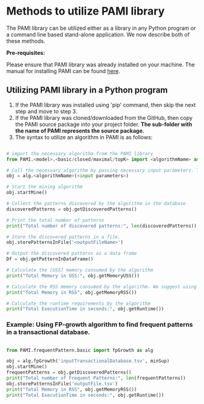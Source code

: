 # Methods to utilize PAMI library

The PAMI library can be utilized either as a library in any Python program or a command line based stand-alone application. We now describe both of these methods.

**Pre-requisites:** 


Please ensure that PAMI library was already installed on your machine. The manual for installing PAMI can be found [here](installation.html).

## Utilizing PAMI library in a Python program
1. If the PAMI library was installed using 'pip' command, then skip the next step and move to step 3.
1. If the PAMI library was cloned/downloaded from the GitHub, then copy the PAMI source package into your project folder. 
    **The sub-folder with the name of PAMI represents the source package.**
1. The syntax to utilize an algorithm in PAMI is as follows:

```Python

# import the necessary algorithm from the PAMI library
from PAMI.<model>.<basic/closed/maximal/topK> import <algorithmName> as alg

# Call the necessary algorithm by passing necessary input parameters. The input parameters include inputFileName and the user-specified constraints.
obj = alg.<algorithmName>(<input parameters>)

# Start the mining algorithm
obj.startMine()

# Collect the patterns discovered by the algorithm in the database
discoveredPatterns = obj.getDiscoveredPatterns()

# Print the total number of patterns
print("Total number of discovered patterns:", len(discoveredPatterns))

# Store the discovered patterns in a file. 
obj.storePatternsInFile('<outputFileName>')

# Output the discovered patterns as a data frame
Df = obj.getPatternInDataFrame()

# Calculate the [USS] memory consumed by the algorithm
print("Total Memory in USS:", obj.getMemoryUSS())

# Calculate the RSS memory consumed by the algorithm. We suggest using RSS memory for the memory comparison
print("Total Memory in RSS", obj.getMemoryRSS())

# Calculate the runtime requirements by the algorithm
print("Total ExecutionTime in seconds:", obj.getRuntime())


```
### Example: Using FP-growth algorithm to find frequent patterns in a transactional database.

```Python

from PAMI.frequentPattern.basic import fpGrowth as alg

obj = alg.fpGrowth('inputTransactionalDatabase.tsv', minSup)
obj.startMine()
frequentPatterns = obj.getDiscoveredPatterns()
print("Total number of Frequent Patterns:", len(frequentPatterns))
obj.storePatternsInFile('outputFile.tsv')
print("Total Memory in RSS", obj.getMemoryRSS())
print("Total ExecutionTime in seconds:", obj.getRuntime())

```